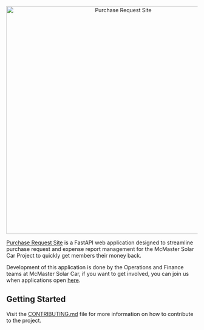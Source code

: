 <p align="center">
  <img alt="Purchase Request Site" src="https://www.appliedprecision.ca/wp-content/uploads/2023/06/Png-Logo.png" width="600">
</p>

[Purchase Request Site](https://github.com/McMaster-Solar-Car-Project/purchase-request-site) is a FastAPI web application designed to streamline purchase request and expense report management for the McMaster Solar Car Project to quickly get members their money back.

Development of this application is done by the Operations and Finance teams at McMaster Solar Car, if you want to get involved, you can join us when applications open [here](https://www.mcmastersolarcar.com/join).

## Getting Started

Visit the [CONTRIBUTING.md](./CONTRIBUTING.md) file for more information on how to contribute to the project.
